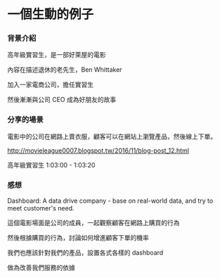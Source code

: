 # 一個生動的例子

### 背景介紹

高年級實習生，是一部好萊屋的電影

內容在描述退休的老先生，Ben Whittaker

加入一家電商公司，擔任實習生

然後漸漸與公司 CEO 成為好朋友的故事

### 分享的場景

電影中的公司在網路上賣衣服，顧客可以在網站上瀏覽產品，然後線上下單。

http://movieleague0007.blogspot.tw/2016/11/blog-post_12.html

高年級實習生 1:03:00 - 1:03:20


### 感想

Dashboard: A data drive company - base on real-world data, and try to meet customer's need.

這個電影場面是公司的成員，一起觀察顧客在網路上購買的行為

然後根據購買的行為，討論如何增進顧客下單的機率

我們也應該針對我們的產品，設置各式各樣的 dashboard

做為改善我們服務的依據



